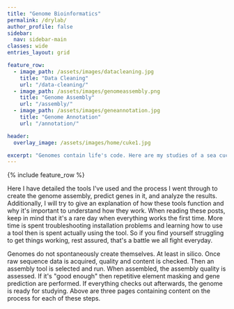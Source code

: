 ```yaml
---
title: "Genome Bioinformatics"
permalink: /drylab/
author_profile: false
sidebar:
  nav: sidebar-main
classes: wide
entries_layout: grid

feature_row:
  - image_path: /assets/images/datacleaning.jpg
    title: "Data Cleaning"
    url: "/data-cleaning/"
  - image_path: /assets/images/genomeassembly.png
    title: "Genome Assembly"
    url: "/assembly/"
  - image_path: /assets/images/geneannotation.jpg
    title: "Genome Annotation"
    url: "/annotation/"

header:
  overlay_image: /assets/images/home/cuke1.jpg

excerpt: "Genomes contain life's code. Here are my studies of a sea cucumber's code"
---
```


{% include feature_row %}

Here I have detailed the tools I've used and the process I went through to create the genome assembly, predict genes in it, and analyze the results. Additionally, I will try to give an explanation of how these tools function and why it's important to understand how they work. When reading these posts, keep in mind that it's a rare day when everything works the first time. More time is spent troubleshooting installation problems and learning how to use a tool then is spent actually using the tool. So if you find yourself struggling to get things working, rest assured, that's a battle we all fight everyday. 

Genomes do not spontaneously create themselves. At least in silico. Once raw sequence data is acquired, quality and content is checked. Then an assembly tool is selected and run. When assembled, the assembly quality is assessed. If it's "good enough" then repetitive element masking and gene prediction are performed. If everything checks out afterwards, the genome is ready for studying. Above are three pages containing content on the process for each of these steps. 




